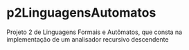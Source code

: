# p2LinguagensAutomatos
Projeto 2 de Linguagens Formais e Autômatos, que consta na implementação de um analisador recursivo descendente
